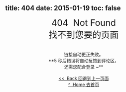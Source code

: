 title: 404
date: 2015-01-19
toc: false
---
<center style="font-size: 2em;">404 &nbsp;Not Found<br/>找不到您要的页面</center>
<center id="feedback" style="font-size: 1em;"><br/><span id="url"></span><br/>链接自动更正失败。<br/>**<span id="count_down">5</span> 秒后错误将自动反馈到评论区，<br/>还需您配合登录 ~** </center> <br/>
<center style="font-size: 1em"><a href="javascript:;" target="_top" onclick="history.go(-1);">&lt;&lt;&nbsp; Back 回退到上一页面</a> </center>
<center style="font-size: 1em"> <a href="/" target="_top">^&nbsp; Home 去首页</a></center> <br/>
<script type="text/javascript">
	var url = window.location.href;
	if (-1 != url.indexOf('404.html')) {
		document.getElementById('feedback').className = 'hidden';
	} else {
		document.getElementById('url').innerHTML = url;

		if (url.match(/http:\/\/icehe.me\/\d\d\d\d\/\d\d\/\d\d/)) {
			window.location.href = url.replace(/http:\/\/icehe.me\/\d\d\d\d\/\d\d\/\d\d/, 'http://icehe.me');
		}
		
		function feedback(url) {
			i--;
			document.getElementById('count_down').innerHTML = '' + i;
			
			if (0 == i) {
				var comment_textarea = document.getElementsByName('message')[0]
				comment_textarea.value = 'URL Error: "' + url + '"';
				comment_textarea.focus();
				setTimeout("document.getElementsByClassName('ds-post-button')[0].click();", 300);
			} else {
				setTimeout('feedback("' + url + '")', 1000);
			}
		}
		
		var i = 5;
		setTimeout('feedback("' + url + '")', 1000);
	}
</script>
